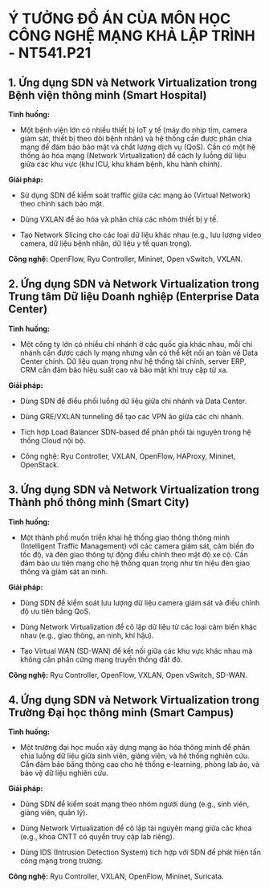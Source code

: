 # Ý TƯỞNG ĐỒ ÁN CỦA MÔN HỌC CÔNG NGHỆ MẠNG KHẢ LẬP TRÌNH - NT541.P21

## 1. Ứng dụng SDN và Network Virtualization trong Bệnh viện thông minh (Smart Hospital)

**Tình huống:**

- Một bệnh viện lớn có nhiều thiết bị IoT y tế (máy đo nhịp tim, camera giám sát, thiết bị theo dõi bệnh nhân) và hệ thống cần được phân chia mạng để đảm bảo bảo mật và chất lượng dịch vụ (QoS). Cần có một hệ thống ảo hóa mạng (Network Virtualization) để cách ly luồng dữ liệu giữa các khu vực (khu ICU, khu khám bệnh, khu hành chính).

**Giải pháp:**

- Sử dụng SDN để kiểm soát traffic giữa các mạng ảo (Virtual Network) theo chính sách bảo mật. 

- Dùng VXLAN để ảo hóa và phân chia các nhóm thiết bị y tế.

- Tạo Network Slicing cho các loại dữ liệu khác nhau (e.g., lưu lượng video camera, dữ liệu bệnh nhân, dữ liệu y tế quan trọng).

**Công nghệ:** OpenFlow, Ryu Controller, Mininet, Open vSwitch, VXLAN.

## 2. Ứng dụng SDN và Network Virtualization trong Trung tâm Dữ liệu Doanh nghiệp (Enterprise Data Center)

**Tình huống:**

- Một công ty lớn có nhiều chi nhánh ở các quốc gia khác nhau, mỗi chi nhánh cần được cách ly mạng nhưng vẫn có thể kết nối an toàn về Data Center chính. Dữ liệu quan trọng như hệ thống tài chính, server ERP, CRM cần đảm bảo hiệu suất cao và bảo mật khi truy cập từ xa.

**Giải pháp:**

- Dùng SDN để điều phối luồng dữ liệu giữa chi nhánh và Data Center.

- Dùng GRE/VXLAN tunneling để tạo các VPN ảo giữa các chi nhánh.

- Tích hợp Load Balancer SDN-based để phân phối tài nguyên trong hệ thống Cloud nội bộ.

- Công nghệ: Ryu Controller, VXLAN, OpenFlow, HAProxy, Mininet, OpenStack.

## 3. Ứng dụng SDN và Network Virtualization trong Thành phố thông minh (Smart City)

**Tình huống:**

- Một thành phố muốn triển khai hệ thống giao thông thông minh (Intelligent Traffic Management) với các camera giám sát, cảm biến đo tốc độ, và đèn giao thông tự động điều chỉnh theo mật độ xe cộ.
Cần đảm bảo ưu tiên mạng cho hệ thống quan trọng như tín hiệu đèn giao thông và giám sát an ninh.

**Giải pháp:**

- Dùng SDN để kiểm soát lưu lượng dữ liệu camera giám sát và điều chỉnh độ ưu tiên bằng QoS.

- Dùng Network Virtualization để cô lập dữ liệu từ các loại cảm biến khác nhau (e.g., giao thông, an ninh, khí hậu).

- Tạo Virtual WAN (SD-WAN) để kết nối giữa các khu vực khác nhau mà không cần phần cứng mạng truyền thống đắt đỏ.

**Công nghệ:** Ryu Controller, OpenFlow, VXLAN, Open vSwitch, SD-WAN.

## 4. Ứng dụng SDN và Network Virtualization trong Trường Đại học thông minh (Smart Campus)

**Tình huống:**

- Một trường đại học muốn xây dựng mạng ảo hóa thông minh để phân chia luồng dữ liệu giữa sinh viên, giảng viên, và hệ thống nghiên cứu.
Cần đảm bảo băng thông cao cho hệ thống e-learning, phòng lab ảo, và bảo vệ dữ liệu nghiên cứu.

**Giải pháp:**

- Dùng SDN để kiểm soát mạng theo nhóm người dùng (e.g., sinh viên, giảng viên, quản lý).

- Dùng Network Virtualization để cô lập tài nguyên mạng giữa các khoa (e.g., khoa CNTT có quyền truy cập lab riêng).

- Dùng IDS (Intrusion Detection System) tích hợp với SDN để phát hiện tấn công mạng trong trường.

**Công nghệ:** Ryu Controller, VXLAN, OpenFlow, Mininet, Suricata.